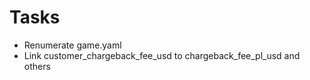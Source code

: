 # Tasks

- Renumerate game.yaml
- Link customer_chargeback_fee_usd to chargeback_fee_pl_usd and others
